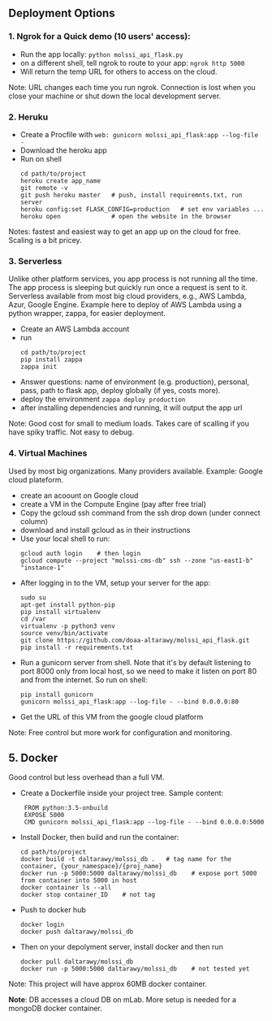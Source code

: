 ## Deployment Options

### 1. Ngrok for a Quick demo (10 users' access):

* Run the app locally: `python molssi_api_flask.py`
* on a different shell, tell ngrok to route to your app: `ngrok http 5000`
* Will return the temp URL for others to access on the cloud.

Note: URL changes each time you run ngrok. 
Connection is lost when you close your machine or shut down the local development server.

### 2. Heruku

* Create a Procfile with
`web: gunicorn molssi_api_flask:app --log-file -
`
* Download the heroku app
* Run on shell
  ```
  cd path/to/project
  heroku create app_name
  git remote -v
  git push heroku master   # push, install requiremnts.txt, run server
  heroku config:set FLASK_CONFIG=production   # set env variables ...
  heroku open              # open the website in the browser
  ``` 
 
 Notes: fastest and easiest way to get an app up on the cloud for free. 
 Scaling is a bit pricey.
 
 ### 3. Serverless
 
 Unlike other platform services, you app process is not running all the time. 
 The app process is sleeping but quickly run once a request is sent to it.
 Serverless available from most big cloud providers, e.g., AWS Lambda, Azur, Google Engine.
 Example here to deploy of AWS Lambda using a python wrapper, zappa, for easier deployment.
 
 * Create an AWS Lambda account
 * run
    ```
    cd path/to/project
    pip install zappa
    zappa init 
    ```
 * Answer questions: name of environment (e.g. production), personal, pass, 
 path to flask app, deploy globally (if yes, costs more).
 * deploy the environment `zappa deploy production`
 * after installing dependencies and running, it will output the app url
 
 Note: Good cost for small to medium loads. 
 Takes care of scalling if you have spiky traffic. Not easy to debug.
 
 ### 4. Virtual Machines
 
 Used by most big organizations. Many providers available.
 Example: Google cloud plateform.
 
 * create an acoount on Google cloud
 * create a VM in the Compute Engine (pay after free trial)
 * Copy the gcloud ssh command from the ssh drop down (under connect column)
 * download and install gcloud as in their instructions
 * Use your local shell to run:
    ```
    gcloud auth login    # then login
    gcloud compute --project "molssi-cms-db" ssh --zone "us-east1-b" "instance-1"
    ```
 * After logging in to the VM, setup your server for the app:
    ```
    sudo su
    apt-get install python-pip
    pip install virtualenv
    cd /var
    virtualenv -p python3 venv
    source venv/bin/activate
    git clone https://github.com/doaa-altarawy/molssi_api_flask.git
    pip install -r requirements.txt   
    ``` 
 * Run a gunicorn server from shell. 
 Note that it's by default listening to port 8000 only from local host, 
 so we need to make it listen on port 80 and from the internet. So run on shell:
     ```
     pip install gunicorn
     gunicorn molssi_api_flask:app --log-file - --bind 0.0.0.0:80
     ```
 * Get the URL of this VM from the google cloud platform
 
 Note: Free control but more work for configuration and monitoring.
 
 
 ## 5. Docker
 Good control but less overhead than a full VM.
 
 * Create a Dockerfile inside your project tree. Sample content:
    ```
     FROM python:3.5-onbuild
     EXPOSE 5000
     CMD gunicorn molssi_api_flask:app --log-file - --bind 0.0.0.0:5000
    ```
 * Install Docker, then build and run the container:
    ```
    cd path/to/project
    docker build -t daltarawy/molssi_db .   # tag name for the container, {your_namespace}/{proj_name}
    docker run -p 5000:5000 daltarawy/molssi_db    # expose port 5000 from container into 5000 in host
    docker container ls --all
    docker stop container_ID    # not tag
    ```
 * Push to docker hub
    ```
    docker login
    docker push daltarawy/molssi_db
    ```
 * Then on your depolyment server, install docker and then run
     ```
     docker pull daltarawy/molssi_db
     docker run -p 5000:5000 daltarawy/molssi_db    # not tested yet
     ```
 
 
 Note: This project will have approx 60MB docker container.
 
 **Note**: DB accesses a cloud DB on mLab. 
 More setup is needed for a mongoDB docker container.
  
 
 